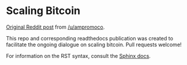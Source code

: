 # Scaling Bitcoin

[Original Reddit post](https://www.reddit.com/r/Bitcoin/comments/3ybaqj/an_attempt_at_a_fully_comprehensive_look_at_how/) from [/u/ampromoco](https://www.reddit.com/user/ampromoco>).

This repo and corresponding readthedocs publication was created to facilitate the ongoing dialogue on scaling bitcoin. Pull requests welcome!

For information on the RST syntax, consult the [Sphinx docs](http://sphinx-doc.org/rest.html).